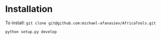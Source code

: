 # Installation

To install:
`git clone git@github.com:michael-afanasiev/AfricaTools.git`

`python setup.py develop`
